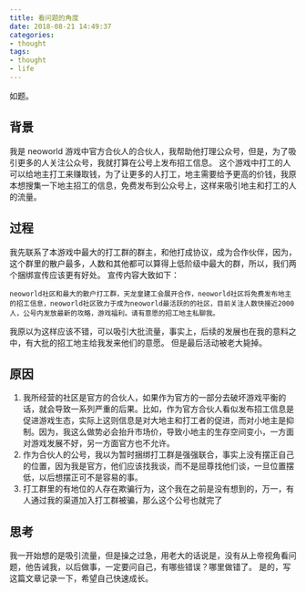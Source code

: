 ```yaml
---
title: 看问题的角度
date: 2018-08-21 14:49:37
categories:
- thought
tags:
- thought
- life
---
```

如题。
<!-- more -->
## 背景
我是 neoworld 游戏中官方合伙人的合伙人，我帮助他打理公众号，但是，为了吸引更多的人关注公众号，我就打算在公号上发布招工信息。
这个游戏中打工的人可以给地主打工来赚取钱，为了让更多的人打工，地主需要给予更高的价钱，我原本想搜集一下地主招工的信息，免费发布到公众号上，这样来吸引地主和打工的人的流量。
## 过程
我先联系了本游戏中最大的打工群的群主，和他打成协议，成为合作伙伴，因为，这个群里的散户最多，人数和其他都可以算得上低阶级中最大的群，所以，我们两个捆绑宣传应该更有好处。
宣传内容大致如下：

	neoworld社区和最大的散户打工群，天龙皇建工会展开合作，neoworld社区将免费发布地主的招工信息，neoworld社区致力于成为neoworld最活跃的的社区，目前关注人数快接近2000人，公号内发放最新的攻略，游戏福利。请有意愿的招工地主私聊我。
	
我原以为这样应该不错，可以吸引大批流量，事实上，后续的发展也在我的意料之中，有大批的招工地主给我发来他们的意愿。
但是最后活动被老大毙掉。
## 原因

1. 我所经营的社区是官方的合伙人，如果作为官方的一部分去破坏游戏平衡的话，就会导致一系列严重的后果。比如，作为官方合伙人看似发布招工信息是促进游戏生态，实际上这则信息是对大地主和打工者的促进，而对小地主是抑制。因为，我这么做势必会抬升市场价，导致小地主的生存空间变小，一方面对游戏发展不好，另一方面官方也不允许。
2. 作为合伙人的公号，我以为暂时捆绑打工群是强强联合，事实上没有摆正自己的位置，因为我是官方，他们应该找我谈，而不是屈尊找他们谈，一旦位置摆低，以后想摆正可不是容易的事。
3. 打工群里的有地位的人存在欺骗行为，这个我在之前是没有想到的，万一，有人通过我的渠道加入打工群被骗，那么这个公号也就完了

## 思考
我一开始想的是吸引流量，但是操之过急，用老大的话说是，没有从上帝视角看问题，他告诫我，以后做事，一定要问自己，有哪些错误？哪里做错了。
是的，写这篇文章记录一下，希望自己快速成长。
